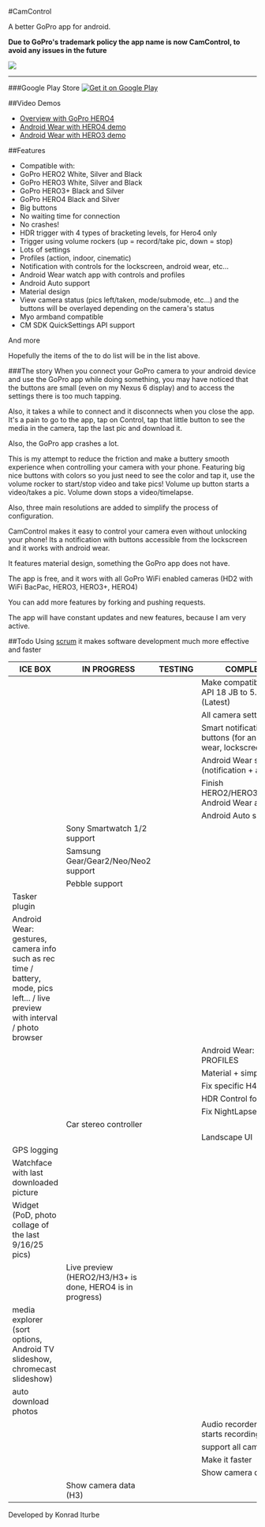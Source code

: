 #CamControl

A better GoPro app for android. 

**Due to GoPro's trademark policy the app name is now CamControl, to avoid any issues in the future**

![](http://i.imgur.com/Tov2upX.png?1)

---
###Google Play Store
<a href="https://play.google.com/store/apps/details?id=com.chernowii.hero4">
  <img alt="Get it on Google Play"
       src="https://developer.android.com/images/brand/en_generic_rgb_wo_60.png" />
</a>

##Video Demos
- [Overview with GoPro HERO4](https://vimeo.com/135391928)
- [Android Wear with HERO4 demo](https://vimeo.com/127370489)
- [Android Wear with HERO3 demo](https://vimeo.com/127999890)

##Features
* Compatible with:
 * GoPro HERO2 White, Silver and Black
 * GoPro HERO3 White, Silver and Black
 * GoPro HERO3+ Black and Silver
 * GoPro HERO4 Black and Silver
* Big buttons
* No waiting time for connection
* No crashes!
* HDR trigger with 4 types of bracketing levels, for Hero4 only
* Trigger using volume rockers (up = record/take pic, down = stop)
* Lots of settings
* Profiles (action, indoor, cinematic)
* Notification with controls for the lockscreen, android wear, etc...
* Android Wear watch app with controls and profiles
* Android Auto support
* Material design
* View camera status (pics left/taken, mode/submode, etc...) and the buttons will be overlayed depending on the camera's status 
* Myo armband compatible
* CM SDK QuickSettings API support

And more

Hopefully the items of the to do list will be in the list above.

###The story
When you connect your GoPro camera to your android device and use the GoPro app while doing something, you may have noticed that the buttons are small (even on my Nexus 6 display) and to access the settings there is too much tapping.

Also, it takes a while to connect and it disconnects when you close the app. It's a pain to go to the app, tap on Control, tap that little button to see the media in the camera, tap the last pic and download it. 

Also, the GoPro app crashes a lot.

This is my attempt to reduce the friction and make a buttery smooth experience when controlling your camera with your phone. Featuring big nice buttons with colors so you just need to see the color and tap it, use the volume rocker to start/stop video and take pics! Volume up button starts a video/takes a pic. Volume down stops a video/timelapse.

Also, three main resolutions are added to simplify the process of configuration.

CamControl makes it easy to control your camera even without unlocking your phone! Its a notification with buttons accessible from the lockscreen and it works with android wear.

It features material design, something the GoPro app does not have.

The app is free, and it wors with all GoPro WiFi enabled cameras (HD2 with WiFi BacPac, HERO3, HERO3+, HERO4)

You can add more features by forking and pushing requests.

The app will have constant updates and new features, because I am very active.

##Todo
Using [scrum](https://www.youtube.com/watch?v=oyVksFviJVE) it makes software development much more effective and faster

| ICE BOX             | IN PROGRESS          | TESTING             | COMPLETE           |
|-------------------- |----------------------|---------------------|--------------------|
|  |  |  | Make compatible from API 18 JB to 5.1 (Latest)  |
|                     |                      |                     | All camera settings |
|  |  |   |   Smart notification with buttons (for android wear, lockscreen, etc...) |
|  |  |   |   Android Wear support (notification + app)|
|  |  |   |  Finish HERO2/HERO3/HERO3+ Android Wear app |
|  |  |   |   Android Auto support |
|  | Sony Smartwatch 1/2 support |   |    |
|  | Samsung Gear/Gear2/Neo/Neo2 support |   |  |
|  | Pebble support |   |  |
| Tasker plugin |  |   |   |
| Android Wear: gestures, camera info such as rec time / battery, mode, pics left... / live preview with interval / photo browser |  |   |   |
| | | | Android Wear: PROFILES |
|                     |                      |                      | Material + simple UI |
|                     |  |                    |             Fix specific H4 modes          |
|   |   |  | HDR Control for Hero4  |
|                     |                       |                    | Fix NightLapse         |
|  |   Car stereo controller |    |  |
|         |  | |  Landscape UI       |
| GPS logging |    |     |     |
| Watchface with last downloaded picture |    |     |     |
| Widget (PoD, photo collage of the last 9/16/25 pics) |    |     |     |
|  |  Live preview (HERO2/H3/H3+ is done, HERO4 is in progress)  |     |     |
| media explorer (sort options, Android TV slideshow, chromecast slideshow)|    |    |      |
| auto download photos |    |    |    |
|  |   |   | Audio recorder when it starts recording   |
|       |  | | support all cameras | 
|           |             |            | Make it faster |
|  |         |        |     Show camera data (H4)            |
|  |  Show camera data (H3)  |        |       |


Developed by Konrad Iturbe
